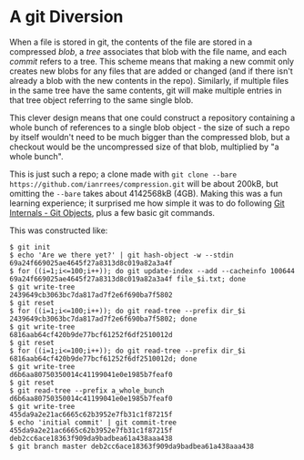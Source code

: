 A git Diversion
===

When a file is stored in git, the contents of the file are stored in a compressed _blob_, a _tree_ associates that blob with the file name, and each _commit_ refers to a tree.
This scheme means that making a new commit only creates new blobs for any files that are added or changed (and if there isn't already a blob with the new contents in the repo).
Similarly, if multiple files in the same tree have the same contents, git will make multiple entries in that tree object referring to the same single blob.

This clever design means that one could construct a repository containing a whole bunch of references to a single blob object - the size of such a repo by itself wouldn't need to be much bigger than the compressed blob, but a checkout would be the uncompressed size of that blob, multiplied by "a whole bunch".

This is just such a repo; a clone made with `git clone --bare https://github.com/ianrrees/compression.git` will be about 200kB, but omitting the `--bare` takes about 4142568kB (4GB).
Making this was a fun learning experience; it surprised me how simple it was to do following [Git Internals - Git Objects](https://git-scm.com/book/en/v2/Git-Internals-Git-Objects), plus a few basic git commands.

This was constructed like:

```
$ git init
$ echo 'Are we there yet?' | git hash-object -w --stdin
69a24f669025ae4645f27a8313d8c019a82a3a4f
$ for ((i=1;i<=100;i++)); do git update-index --add --cacheinfo 100644 69a24f669025ae4645f27a8313d8c019a82a3a4f file_$i.txt; done
$ git write-tree
2439649cb3063bc7da817ad7f2e6f690ba7f5802
$ git reset
$ for ((i=1;i<=100;i++)); do git read-tree --prefix dir_$i 2439649cb3063bc7da817ad7f2e6f690ba7f5802; done
$ git write-tree
6816aab64cf420b9de77bcf61252f6df2510012d
$ git reset
$ for ((i=1;i<=100;i++)); do git read-tree --prefix dir_$i 6816aab64cf420b9de77bcf61252f6df2510012d; done
$ git write-tree
d6b6aa80750350014c41199041e0e1985b7feaf0
$ git reset
$ git read-tree --prefix a_whole_bunch d6b6aa80750350014c41199041e0e1985b7feaf0
$ git write-tree
455da9a2e21ac6665c62b3952e7fb31c1f87215f
$ echo 'initial commit' | git commit-tree 455da9a2e21ac6665c62b3952e7fb31c1f87215f
deb2cc6ace18363f909da9badbea61a438aaa438
$ git branch master deb2cc6ace18363f909da9badbea61a438aaa438
```
